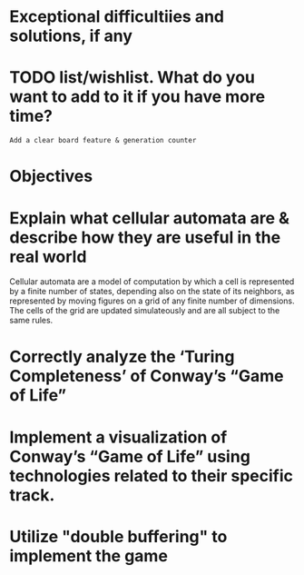 # Exceptional difficultiies and solutions, if any

# TODO list/wishlist. What do you want to add to it if you have more time?
    Add a clear board feature & generation counter
    
# Objectives  

   # Explain what cellular automata are & describe how they are useful in the real world
   Cellular automata are a model of computation by which a cell is represented by a finite number of states, depending also on the state of its neighbors,
   as represented by moving figures on a grid of any finite number of dimensions. The cells of the grid are updated simulateously and are all subject to the same rules. 

   # Correctly analyze the ‘Turing Completeness’ of Conway’s “Game of Life”

   # Implement a visualization of Conway’s “Game of Life” using technologies related to their specific track.

   # Utilize "double buffering" to implement the game